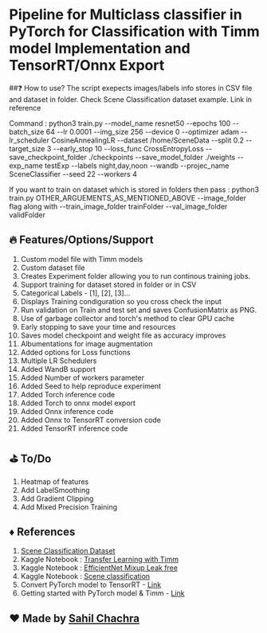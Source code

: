 # Pipeline for Multiclass classifier in PyTorch for Classification with Timm model Implementation and TensorRT/Onnx Export

##:question: How to use?
The script exepects images/labels info stores in CSV file and dataset in folder. Check Scene Classification dataset example. Link in reference

Command : python3 train.py --model_name resnet50 --epochs 100 --batch_size 64 --lr 0.0001 --img_size 256 --device 0 --optimizer adam --lr_scheduler CosineAnnealingLR --dataset /home/SceneData --split 0.2 --target_size 3 --early_stop 10 --loss_func CrossEntropyLoss --save_checkpoint_folder ./checkpoints --save_model_folder ./weights --exp_name testExp --labels night,day,noon --wandb --projec_name SceneClassifier --seed 22 --workers 4

If you want to train on dataset which is stored in folders then pass :
python3 train.py OTHER_ARGUEMENTS_AS_MENTIONED_ABOVE --image_folder flag along with --train_image_folder trainFolder --val_image_folder validFolder

## :fire: Features/Options/Support
1. Custom model file with Timm models
2. Custom dataset file
3. Creates Experiment folder allowing you to run continous training jobs.
4. Support training for dataset stored in folder or in CSV
5. Categorical Labels - [1], [2], [3]...
7. Displays Training condiguration so you cross check the input
8. Run validation on Train and test set and saves ConfusionMatrix as PNG.
10. Use of garbage collector and torch's method to clear GPU cache
5. Early stopping to save your time and resources
6. Saves model checkpoint and weight file as accuracy improves
9. Albumentations for image augmentation
11. Added options for Loss functions
3. Multiple LR Schedulers
0. Added WandB support
0. Added Number of workers parameter
0. Added Seed to help reproduce experiment
0. Added Torch inference code
0. Added Torch to onnx model export
0. Added Onnx inference code
0. Added Onnx to TensorRT conversion code
0. Added TensorRT inference code

## :golf: To/Do

1. Heatmap of features
2. Add LabelSmoothing
3. Add Gradient Clipping
4. Add Mixed Precision Training

## :diamonds: References
1. [Scene Classification Dataset](https://www.kaggle.com/datasets/nitishabharathi/scene-classification)
2. Kaggle Notebook : [Transfer Learning with Timm](https://www.kaggle.com/code/hinepo/transfer-learning-with-timm-models-and-pytorch)
3. Kaggle Notebook : [EfficientNet Mixup Leak free](https://www.kaggle.com/code/debarshichanda/efficientnetv2-mixup-leak-free)
4. Kaggle Notebook : [Scene classification](https://www.kaggle.com/code/krishnayogi/scene-classification-using-transfer-learning)
5. Convert PyTorch model to TensorRT - [Link](https://learnopencv.com/how-to-convert-a-model-from-pytorch-to-tensorrt-and-speed-up-inference/)
6. Getting started with PyTorch model & Timm - [Link](https://towardsdatascience.com/getting-started-with-pytorch-image-models-timm-a-practitioners-guide-4e77b4bf9055#9388)

## :heart: Made by [Sahil Chachra](https://github.com/SahilChachra)